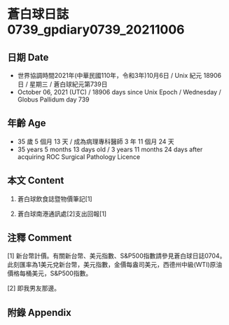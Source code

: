 [_metadata_:encoding]: - "utf-8"
[_metadata_:language]: - "zh-Hant-TW"
[_metadata_:fileformat]: - "markdown"
[_metadata_:MIME_type]: - "text/plain"
[_metadata_:markdown_version]: - "commonmark version 0.30"
[_metadata_:markdown_spec]: - "https://spec.commonmark.org/0.30/"

# 蒼白球日誌0739_gpdiary0739_20211006 #

## 日期 Date ##

* 世界協調時間2021年(中華民國110年，令和3年)10月6日 / Unix 紀元 18906 日 / 星期三 / 蒼白球紀元第739日
* October 06, 2021 (UTC) / 18906 days since Unix Epoch / Wednesday / Globus Pallidum day 739

## 年齡 Age ##

* 35 歲 5 個月 13 天 / 成為病理專科醫師 3 年 11 個月 24 天
* 35 years 5 months 13 days old / 3 years 11 months 24 days after acquiring ROC Surgical Pathology Licence

## 本文 Content ##

1. 蒼白球飲食誌暨物價筆記[1]

    
2. 蒼白球南港通訊處[2]支出回報[1]

    

## 注釋 Comment ##

[1] 新台幣計價。有關新台幣、美元指數、S&P500指數請參見蒼白球日誌0704。此刻匯率為1美元兌新台幣，美元指數，金價每盎司美元，西德州中級(WTI)原油價格每桶美元，S&P500指數。


[2] 即我男友那邊。



## 附錄 Appendix ##

